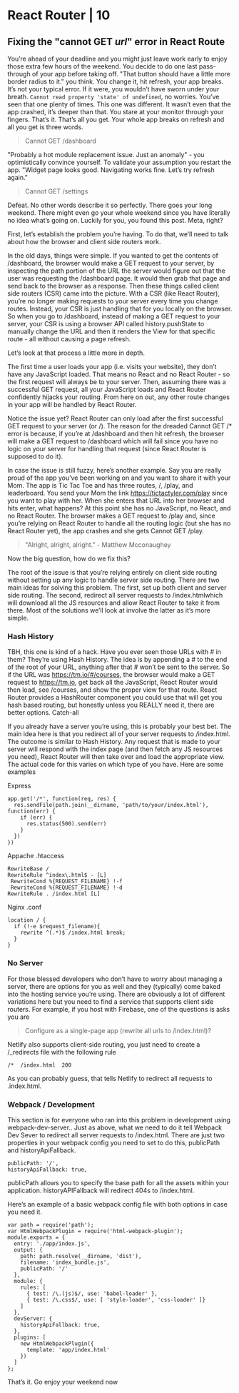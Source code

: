 # React Router | 10

## Fixing the "cannot GET *url*" error in React Route

You’re ahead of your deadline and you might just leave work early to enjoy those extra 
few hours of the weekend. You decide to do one last pass-through of your app before 
taking off. "That button should have a little more border radius to it." you think. 
You change it, hit refresh, your app breaks. It’s not your typical error. If it were, 
you wouldn’t have sworn under your breath. `Cannot read property 'state' of undefined`, 
no worries. You’ve seen that one plenty of times. This one was different. It wasn’t even 
that the app crashed, it’s deeper than that. You stare at your monitor through your 
fingers. That’s it. That’s all you get. Your whole app breaks on refresh and all you get 
is three words.

>   Cannot GET /dashboard

"Probably a hot module replacement issue. Just an anomaly" - you optimistically convince 
yourself. To validate your assumption you restart the app. "Widget page looks good. Navigating 
works fine. Let’s try refresh again."

>   Cannot GET /settings

Defeat. No other words describe it so perfectly. There goes your long weekend. There might 
even go your whole weekend since you have literally no idea what’s going on. Luckily for you, 
you found this post. Meta, right?

First, let’s establish the problem you’re having. To do that, we’ll need to talk about how the
browser and client side routers work. 

In the old days, things were simple. If you wanted to get the contents of /dashboard, the 
browser would make a GET request to your server, by inspecting the path portion of the URL 
the server would figure out that the user was requesting the /dashboard page. It would then 
grab that page and send back to the browser as a response. Then these things called client 
side routers (CSR) came into the picture. With a CSR (like React Router), you’re no longer 
making requests to your server every time you change routes. Instead, your CSR is just handling 
that for you locally on the browser. So when you go to /dashboard, instead of making a GET 
request to your server, your CSR is using a browser API called history.pushState to manually 
change the URL and then it renders the View for that specific route - all without causing 
a page refresh.

Let’s look at that process a little more in depth.

The first time a user loads your app (i.e. visits your website), they don’t have any JavaScript 
loaded. That means no React and no React Router - so the first request will always be to your 
server. Then, assuming there was a successful GET request, all your JavaScript loads and React 
Router confidently hijacks your routing. From here on out, any other route changes in your app 
will be handled by React Router.

Notice the issue yet? React Router can only load after the first successful GET request to your 
server (or /). The reason for the dreaded Cannot GET /* error is because, if you’re at /dashboard 
and then hit refresh, the browser will make a GET request to /dashboard which will fail since you 
have no logic on your server for handling that request (since React Router is supposed to do it).

In case the issue is still fuzzy, here’s another example. Say you are really proud of the app you’ve 
been working on and you want to share it with your Mom. The app is Tic Tac Toe and has three routes,
/, /play, and leaderboard. You send your Mom the link https://tictactyler.com/play since you want 
to play with her. When she enters that URL into her browser and hits enter, what happens? At this 
point she has no JavaScript, no React, and no React Router. The browser makes a GET request to 
/play and, since you’re relying on React Router to handle all the routing logic (but she has 
no React Router yet), the app crashes and she gets Cannot GET /play. 

>   "Alright, alright, alright." - Matthew Mcconaughey

Now the big question, how do we fix this?

The root of the issue is that you’re relying entirely on client side routing without setting up 
any logic to handle server side routing. There are two main ideas for solving this problem. 
The first, set up both client and server side routing. The second, redirect all server requests 
to /index.htmlwhich will download all the JS resources and allow React Router to take it from 
there. Most of the solutions we’ll look at involve the latter as it’s more simple. 

### Hash History

TBH, this one is kind of a hack. Have you ever seen those URLs with # in them? They’re using Hash History. The idea is by appending a # to the end of the root of your URL, anything after that # won’t be sent to the server. So if the URL was https://tm.io/#/courses, the browser would make a GET request to https://tm.io, get back all the JavaScript, React Router would then load, see /courses, and show the proper view for that route. React Router provides a HashRouter component you could use that will get you hash based routing, but honestly unless you REALLY need it, there are better options.
Catch-all

If you already have a server you’re using, this is probably your best bet. The main idea here is that you redirect all of your server requests to /index.html. The outcome is similar to Hash History. Any request that is made to your server will respond with the index page (and then fetch any JS resources you need), React Router will then take over and load the appropriate view. The actual code for this varies on which type of you have. Here are some examples

Express
```
app.get('/*', function(req, res) {
  res.sendFile(path.join(__dirname, 'path/to/your/index.html'), function(err) {
    if (err) {
      res.status(500).send(err)
    }
  })
})
```

Appache .htaccess

```
RewriteBase /
RewriteRule ^index\.html$ - [L]
 RewriteCond %{REQUEST_FILENAME} !-f
 RewriteCond %{REQUEST_FILENAME} !-d
RewriteRule . /index.html [L]
```

Nginx .conf

```
location / {
  if (!-e $request_filename){
    rewrite ^(.*)$ /index.html break;
  }
}
```

### No Server

For those blessed developers who don’t have to worry about managing a server, there are options for you as well and they (typically) come baked into the hosting service you’re using. There are obviously a lot of different variations here but you need to find a service that supports client side routers. For example, if you host with Firebase, one of the questions is asks you are

>   Configure as a single-page app (rewrite all urls to /index.html)?

Netlify also supports client-side routing, you just need to create a /_redirects file with the following rule

```
/*  /index.html  200
```

As you can probably guess, that tells Netlify to redirect all requests to .index.html.


### Webpack / Development

This section is for everyone who ran into this problem in development using webpack-dev-server.. Just as above, what we need to do it tell Webpack Dev Sever to redirect all server requests to /index.html. There are just two properties in your webpack config you need to set to do this, publicPath and historyApiFallback.

```
publicPath: '/',
historyApiFallback: true,
```

publicPath allows you to specify the base path for all the assets within your application. historyAPIFallback will redirect 404s to /index.html.

Here’s an example of a basic webpack config file with both options in case you need it.

```
var path = require('path');
var HtmlWebpackPlugin = require('html-webpack-plugin');
module.exports = {
  entry: './app/index.js',
  output: {
    path: path.resolve(__dirname, 'dist'),
    filename: 'index_bundle.js',
    publicPath: '/'
  },
  module: {
    rules: [
      { test: /\.(js)$/, use: 'babel-loader' },
      { test: /\.css$/, use: [ 'style-loader', 'css-loader' ]}
    ]
  },
  devServer: {
    historyApiFallback: true,
  },
  plugins: [
    new HtmlWebpackPlugin({
      template: 'app/index.html'
    })
  ]
};
```

That’s it. Go enjoy your weekend now
